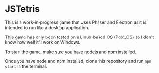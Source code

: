 # JSTetris
This is a work-in-progress game that Uses Phaser and Electron as it is intended to run like a desktop application.

This game has only been tested on a Linux-based OS (Pop!_OS) so I don't know how well it'll work on Windows.

To start the game, make sure you have nodejs and npm installed.

Once you have node and npm installed, clone this repository and run `npm start` in the terminal.